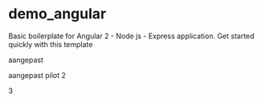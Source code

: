 # demo_angular

Basic boilerplate for Angular 2 - Node js - Express application.
Get started quickly with this template 

aangepast

aangepast pilot 2

3
